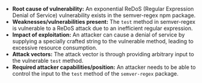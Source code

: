 - **Root cause of vulnerability:** An exponential ReDoS (Regular Expression Denial of Service) vulnerability exists in the semver-regex npm package.
- **Weaknesses/vulnerabilities present:** The `test` method in semver-regex is vulnerable to a ReDoS attack due to an inefficient regular expression.
- **Impact of exploitation:** An attacker can cause a denial of service by supplying a specially crafted string to the vulnerable method, leading to excessive resource consumption.
- **Attack vectors:** The attack vector is through providing arbitrary input to the vulnerable `test` method.
- **Required attacker capabilities/position:** An attacker needs to be able to control the input to the `test` method of the `semver-regex` package.